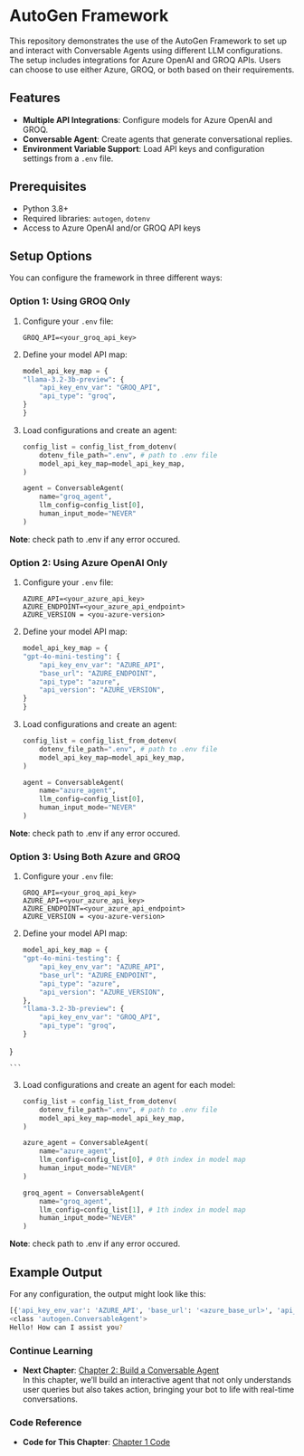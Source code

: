 # AutoGen Framework

This repository demonstrates the use of the AutoGen Framework to set up and interact with Conversable Agents using different LLM configurations. The setup includes integrations for Azure OpenAI and GROQ APIs. Users can choose to use either Azure, GROQ, or both based on their requirements.

## Features

- **Multiple API Integrations**: Configure models for Azure OpenAI and GROQ.
- **Conversable Agent**: Create agents that generate conversational replies.
- **Environment Variable Support**: Load API keys and configuration settings from a `.env` file.

## Prerequisites

- Python 3.8+
- Required libraries: `autogen`, `dotenv`
- Access to Azure OpenAI and/or GROQ API keys

## Setup Options

You can configure the framework in three different ways:

### Option 1: Using GROQ Only

1. Configure your `.env` file:

    ```env
    GROQ_API=<your_groq_api_key>
    ```

2. Define your model API map:

    ```python
    model_api_key_map = {
    "llama-3.2-3b-preview": {
        "api_key_env_var": "GROQ_API",
        "api_type": "groq",
    }
    }
    ```

3. Load configurations and create an agent:

    ```python
    config_list = config_list_from_dotenv(
        dotenv_file_path=".env", # path to .env file
        model_api_key_map=model_api_key_map,
    )

    agent = ConversableAgent(
        name="groq_agent",
        llm_config=config_list[0],
        human_input_mode="NEVER"
    )
    ```

**Note**: check path to .env if any error occured.


### Option 2: Using Azure OpenAI Only

1. Configure your `.env` file:

    ```env
    AZURE_API=<your_azure_api_key>
    AZURE_ENDPOINT=<your_azure_api_endpoint>
    AZURE_VERSION = <you-azure-version>
    ```

2. Define your model API map:

    ```python
    model_api_key_map = {
    "gpt-4o-mini-testing": {
        "api_key_env_var": "AZURE_API",
        "base_url": "AZURE_ENDPOINT",
        "api_type": "azure",
        "api_version": "AZURE_VERSION",
    }
    }

    ```

3. Load configurations and create an agent:

    ```python
    config_list = config_list_from_dotenv(
        dotenv_file_path=".env", # path to .env file
        model_api_key_map=model_api_key_map,
    )

    agent = ConversableAgent(
        name="azure_agent",
        llm_config=config_list[0],
        human_input_mode="NEVER"
    )
    ```
**Note**: check path to .env if any error occured.

### Option 3: Using Both Azure and GROQ

1. Configure your `.env` file:

    ```env
    GROQ_API=<your_groq_api_key>
    AZURE_API=<your_azure_api_key>
    AZURE_ENDPOINT=<your_azure_api_endpoint>
    AZURE_VERSION = <you-azure-version>
    ```

2. Define your model API map:

    ```python
    model_api_key_map = {
    "gpt-4o-mini-testing": {
        "api_key_env_var": "AZURE_API",
        "base_url": "AZURE_ENDPOINT",
        "api_type": "azure",
        "api_version": "AZURE_VERSION",
    },
    "llama-3.2-3b-preview": {
        "api_key_env_var": "GROQ_API",
        "api_type": "groq",
    }
}

    ```

3. Load configurations and create an agent for each model:

    ```python
    config_list = config_list_from_dotenv(
        dotenv_file_path=".env", # path to .env file
        model_api_key_map=model_api_key_map,
    )

    azure_agent = ConversableAgent(
        name="azure_agent",
        llm_config=config_list[0], # 0th index in model map
        human_input_mode="NEVER"
    )

    groq_agent = ConversableAgent(
        name="groq_agent",
        llm_config=config_list[1], # 1th index in model map
        human_input_mode="NEVER"
    )
    ```

**Note**: check path to .env if any error occured.

## Example Output

For any configuration, the output might look like this:

```bash
[{'api_key_env_var': 'AZURE_API', 'base_url': '<azure_base_url>', 'api_type': 'azure', 'api_version': '<azure_api_version>'}, {'api_key_env_var': 'GROQ_API', 'api_type': 'groq'}]
<class 'autogen.ConversableAgent'>
Hello! How can I assist you?
```
### Continue Learning
- **Next Chapter**: [Chapter 2: Build a Conversable Agent](../2.%20ConversableAgent%20Workflows/)  
  In this chapter, we’ll build an interactive agent that not only understands user queries but also takes action, bringing your bot to life with real-time conversations.

### Code Reference
- **Code for This Chapter**: [Chapter 1 Code](./main..py)
